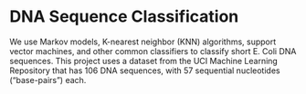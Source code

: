 # DNA Sequence Classification

We use Markov models, K-nearest neighbor (KNN) algorithms, support vector machines, and other common classifiers to classify short E. Coli DNA sequences. This project uses a dataset from the UCI Machine Learning Repository that has 106 DNA sequences, with 57 sequential nucleotides (“base-pairs”) each.   
